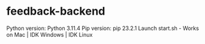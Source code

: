 # feedback-backend

Python version: Python 3.11.4
Pip version: pip 23.2.1
Launch start.sh - Works on Mac | IDK Windows | IDK Linux